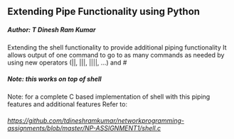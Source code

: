 ## Extending Pipe Functionality using Python
##### Author: T Dinesh Ram Kumar
Extending the shell functionality to provide additional piping functionality
It allows output of one command to go to as many commands as needed by using new operators
 (||, |||, ||||, ...) and #
##### Note: this works on top of shell
Note: for a complete C based implementation of shell with this piping features and additional features
Refer to: 
###### 		https://github.com/tdineshramkumar/networkprogramming-assignments/blob/master/NP-ASSIGNMENT1/shell.c
